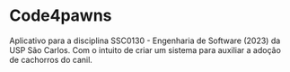 # Code4pawns
Aplicativo para a disciplina SSC0130 - Engenharia de Software (2023) da USP São Carlos. Com o intuito de criar um sistema para auxiliar a adoção de cachorros do canil.
